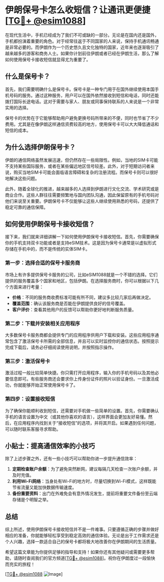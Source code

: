 # 伊朗保号卡怎么收短信？让通讯更便捷[[TG💪+ @esim1088](https://t.me/s/esim1088)]

在现代生活中，手机已经成为了我们不可或缺的一部分。无论是在国内还是国外，手机都扮演着重要的角色。对于经常往返于不同国家的人来说，保持手机通讯畅通是非常必要的。而伊朗作为一个历史悠久且文化独特的国家，近年来也逐渐吸引了越来越多的游客和商务人士。如果你计划前往伊朗或者已经在伊朗生活，那么了解如何使用保号卡接收短信就显得尤为重要了。

## 什么是保号卡？

首先，我们需要明确什么是保号卡。保号卡是一种专门用于在国外继续使用本国手机号码的服务。通过这种服务，用户可以在国外依然接收到短信和电话，同时还能拨打国际长途电话。这对于需要与家人、朋友或同事保持联系的人来说是一个非常实用的选择。

保号卡的优势在于它能够帮助用户避免更换号码所带来的不便，同时也节省了不少费用。尤其是在像伊朗这样通信资费较高的地方，使用保号卡可以大大降低通话和短信的成本。

## 为什么选择伊朗保号卡？

伊朗的通信网络虽然发展迅速，但仍然存在一些局限性。例如，当地的SIM卡可能不支持某些国际服务，或者在某些偏远地区信号较差。此外，对于短期访问者来说，购买当地SIM卡可能会面临语言障碍和复杂的注册流程。而保号卡则可以很好地解决这些问题。

此外，随着全球化的推进，越来越多的人选择到伊朗进行文化交流、学术研究或是商业合作。这些人群往往需要频繁地与国内团队沟通，因此保留原有的手机号码对他们来说至关重要。伊朗保号卡不仅能够让这些人继续使用熟悉的号码，还提供了稳定可靠的通信保障。

## 如何使用伊朗保号卡接收短信？

接下来，我们就来详细讲解一下如何使用伊朗保号卡接收短信。首先，你需要确保你的手机支持双卡功能或者是支持eSIM技术。这是因为保号卡通常是以虚拟形式存储在手机中的，而不是传统的实体SIM卡。

### 第一步：选择合适的保号卡服务商

市场上有许多提供保号卡服务的公司，比如eSIM1088就是一个不错的选择。它们提供的服务覆盖多个国家和地区，包括伊朗。在选择服务商时，你可以根据以下几个方面来进行考量：

- **价格**：不同的服务商收费标准可能有所不同，建议多比较几家后再做决定。
- **覆盖范围**：确认该服务商是否能在伊朗提供良好的信号覆盖。
- **客户评价**：查看其他用户的反馈可以帮助你更好地判断服务质量。

### 第二步：下载并安装相关应用程序

大多数保号卡服务商都会提供专门的应用程序供用户下载和安装。这些应用程序通常包含了激活保号卡所需的全部信息，并且可以实时监控你的通信状态。按照提示完成下载后，请务必仔细阅读使用说明，并按照指示操作。

### 第三步：激活保号卡

激活过程一般比较简单快捷。你只需打开应用程序，输入你的手机号码以及其他必要信息即可。有些服务商还会要求你上传身份证件的照片以验证身份。一旦激活成功，你就能够开始正常使用保号卡了。

### 第四步：设置接收短信

为了确保你能顺利收到短信，还需要对手机做一些简单的设置。首先，你需要确认手机的语言设置为中文（或其他你喜欢的语言），这样界面会更加友好易懂。然后，在应用程序内找到关于“接收短信”的选项，并将其开启。如果遇到任何问题，可以随时联系客服寻求帮助。

## 小贴士：提高通信效率的小技巧

除了上述步骤之外，还有一些小技巧可以帮助你进一步提升通信效率：

1. **定期检查账户余额**：为了避免突然断网，建议每隔几天检查一次账户余额，并及时充值。
2. **利用Wi-Fi网络**：当身处有Wi-Fi的地方时，尽量切换到Wi-Fi模式，这样既能节省流量又能加快数据传输速度。
3. **备份重要资料**：出门在外难免会有意外情况发生，提前将重要文件备份至云端存储是个明智之举。

## 总结

综上所述，使用伊朗保号卡接收短信并不是一件难事。只要遵循正确的步骤并做好相应的准备，你就能够轻松享受到稳定高效的通信体验。无论是出于工作需求还是个人兴趣，选择一款适合自己的保号卡都将极大地改善你在伊朗期间的生活质量。

希望这篇文章能为你提供足够的指导和支持！如果你还有其他疑问或需要更多帮助，请随时查阅我们的官方频道[[TG💪+ @esim1088](https://t.me/s/esim1088)]。祝你在伊朗度过一段愉快而充实的旅程！

[[TG💪+ @esim1088](https://t.me/s/esim1088) ![Image](https://i.postimg.cc/4NQfJmqS/Snipaste-2025-05-13-00-14-12.png)]